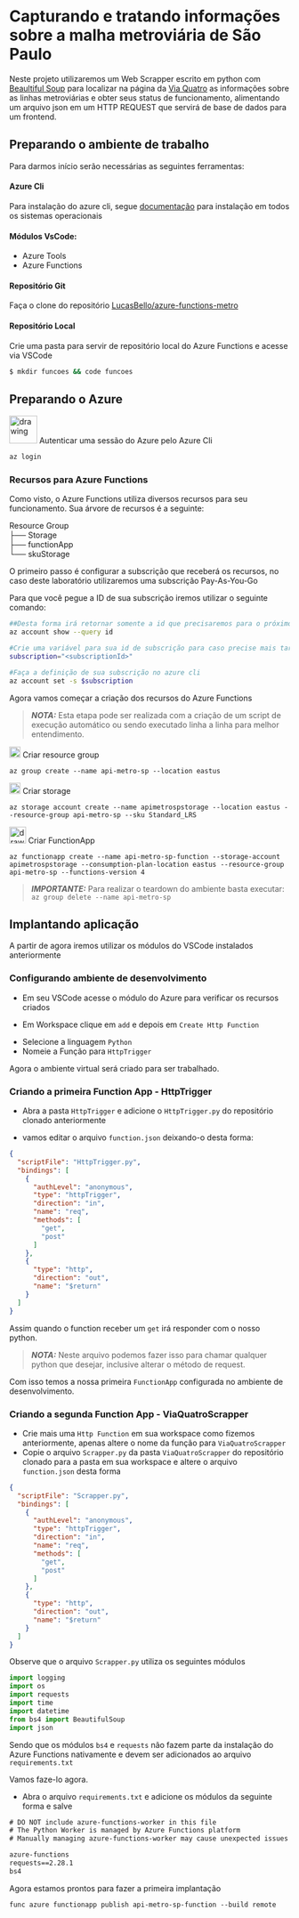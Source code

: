 
# Capturando e tratando informações sobre a malha metroviária de São Paulo

Neste projeto utilizaremos um Web Scrapper escrito em python com [Beaultiful Soup](https://www.crummy.com/software/BeautifulSoup/bs4/doc/) para localizar na página da [Via Quatro](https://www.viaquatro.com.br/) as informações sobre as linhas metroviárias e obter seus status de funcionamento, alimentando um arquivo json em um HTTP REQUEST que servirá de base de dados para um frontend. 

## Preparando o ambiente de trabalho
Para darmos início serão necessárias as seguintes ferramentas:
<!-- ![](src/vscode_modulos.png) -->
#### Azure Cli
Para instalação do azure cli, segue [documentação](https://learn.microsoft.com/en-us/cli/azure/install-azure-cli) para instalação em todos os sistemas operacionais
#### Módulos VsCode:
- Azure Tools
- Azure Functions
#### Repositório Git
Faça o clone do repositório [LucasBello/azure-functions-metro](git@github.com:LucasBello/azure-functions-metro.git)
#### Repositório Local
Crie uma pasta para servir de repositório local do Azure Functions e acesse via VSCode
```bash
$ mkdir funcoes && code funcoes
```
## Preparando o Azure

<img src="src/azure_cli.png" alt="drawing" style="width:50px;"/> Autenticar uma sessão do Azure pelo Azure Cli
```bash
az login
```
### Recursos para Azure Functions

Como visto, o Azure Functions utiliza diversos recursos para seu funcionamento. Sua árvore de recursos é a seguinte:

Resource Group
<br>├── Storage
<br>├── functionApp
<br>└── skuStorage

O primeiro passo é configurar a subscrição que receberá os recursos, no caso deste laboratório utilizaremos uma subscrição Pay-As-You-Go

Para que você pegue a ID de sua subscrição iremos utilizar o seguinte comando:
```bash
##Desta forma irá retornar somente a id que precisaremos para o próximo passo
az account show --query id
```

```bash
#Crie uma variável para sua id de subscrição para caso precise mais tarde
subscription="<subscriptionId>"

#Faça a definição de sua subscrição no azure cli
az account set -s $subscription
```
Agora vamos começar a criação dos recursos do Azure Functions

> **_NOTA:_** Esta etapa pode ser realizada com a criação de um script de execução automático ou sendo executado linha a linha para melhor entendimento.

<img src="src/resource_group.png" alt="drawing" style="width:20px;"/> Criar resource group
```
az group create --name api-metro-sp --location eastus
```
<img src="src/storage_account.png" alt="drawing" style="width:20px;"/> Criar storage
```
az storage account create --name apimetrospstorage --location eastus --resource-group api-metro-sp --sku Standard_LRS
```
<img src="src/functions.png" alt="drawing" style="width:30px;"/> Criar FunctionApp
```
az functionapp create --name api-metro-sp-function --storage-account apimetrospstorage --consumption-plan-location eastus --resource-group api-metro-sp --functions-version 4
```
> **_IMPORTANTE:_** Para realizar o teardown do ambiente basta executar: ```az group delete --name api-metro-sp```

## Implantando aplicação
A partir de agora iremos utilizar os módulos do VSCode instalados anteriormente

### Configurando ambiente de desenvolvimento
- Em seu VSCode acesse o módulo do Azure para verificar os recursos criados
<!-- ![](src/vscode_recursos.png) -->

- Em Workspace clique em ```add``` e depois em ```Create Http Function```
<!-- ![](src/vscode_add_2.png) -->

- Selecione a linguagem ```Python```
- Nomeie a Função para ```HttpTrigger```

Agora o ambiente virtual será criado para ser trabalhado.

### Criando a primeira Function App - HttpTrigger

- Abra a pasta ```HttpTrigger``` e adicione o ```HttpTrigger.py``` do repositório clonado anteriormente

<!-- ![](src/httptrigger_1.png) -->

- vamos editar o arquivo ```function.json``` deixando-o desta forma:
```json
{
  "scriptFile": "HttpTrigger.py",
  "bindings": [
    {
      "authLevel": "anonymous",
      "type": "httpTrigger",
      "direction": "in",
      "name": "req",
      "methods": [
        "get",
        "post"
      ]
    },
    {
      "type": "http",
      "direction": "out",
      "name": "$return"
    }
  ]
}
```
Assim quando o function receber um ```get``` irá responder com o nosso python.
> **_NOTA:_** Neste arquivo podemos fazer isso para chamar qualquer python que desejar, inclusive alterar o método de request.

Com isso temos a nossa primeira ```FunctionApp``` configurada no ambiente de desenvolvimento.

### Criando a segunda Function App - ViaQuatroScrapper
- Crie mais uma ```Http Function``` em sua workspace como fizemos anteriormente, apenas altere o nome da função para ```ViaQuatroScrapper```
- Copie o arquivo ```Scrapper.py``` da pasta ```ViaQuatroScrapper``` do repositório clonado para a pasta em sua workspace e altere o arquivo ```function.json``` desta forma

```json
{
  "scriptFile": "Scrapper.py",
  "bindings": [
    {
      "authLevel": "anonymous",
      "type": "httpTrigger",
      "direction": "in",
      "name": "req",
      "methods": [
        "get",
        "post"
      ]
    },
    {
      "type": "http",
      "direction": "out",
      "name": "$return"
    }
  ]
}
```
Observe que o arquivo ```Scrapper.py``` utiliza os seguintes módulos
```py
import logging
import os
import requests
import time
import datetime
from bs4 import BeautifulSoup
import json
```
Sendo que os módulos ```bs4``` e ```requests``` não fazem parte da instalação do Azure Functions nativamente e devem ser adicionados ao arquivo ```requirements.txt```

Vamos faze-lo agora.

- Abra o arquivo ```requirements.txt``` e adicione os módulos da seguinte forma e salve
```txt
# DO NOT include azure-functions-worker in this file
# The Python Worker is managed by Azure Functions platform
# Manually managing azure-functions-worker may cause unexpected issues

azure-functions
requests==2.28.1
bs4
```
Agora estamos prontos para fazer a primeira implantação

```
func azure functionapp publish api-metro-sp-function --build remote
```
